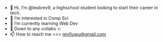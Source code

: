 - 👋 Hi, I’m @lesbrev9, a highschool student looking to start their career in tech.
- 👀 I’m interested in Comp Sci
- 🌱 I’m currently learning Web Dev
- 💞️ Down to any collabs <:
- 📫 How to reach me >>> rev0uwu@gmail.com

<!---
lesbrev9/lesbrev9 is a ✨ special ✨ repository because its `README.md` (this file) appears on your GitHub profile.
You can click the Preview link to take a look at your changes.
--->
